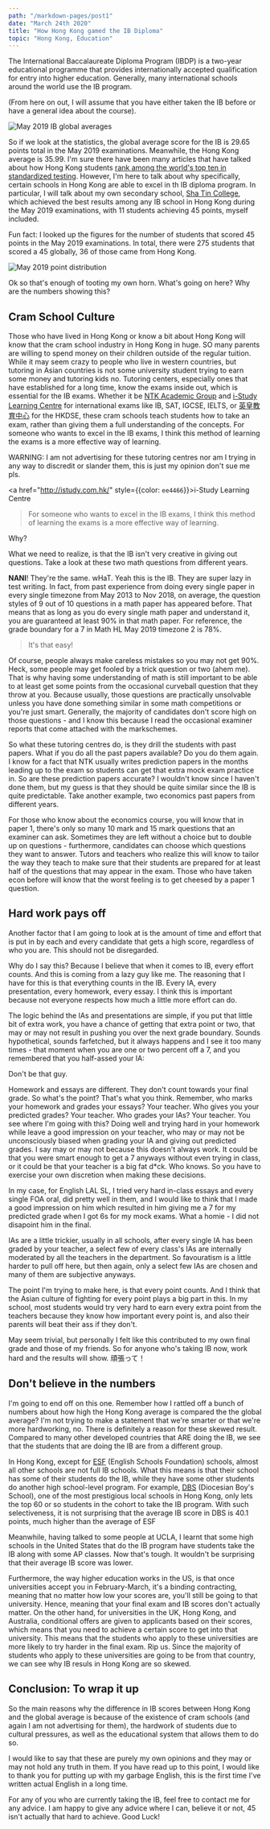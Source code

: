 ```yaml
---
path: "/markdown-pages/post1"
date: "March 24th 2020"
title: "How Hong Kong gamed the IB Diploma"
topic: "Hong Kong, Education"
---
```


The International Baccalaureate Diploma Program (IBDP) is a two-year educational programme that provides internationally accepted qualification
for entry into higher education. Generally, many international schools around the world use the IB program.

(From here on out, I will assume that you have either taken the IB before or have a general idea about the course).

![May 2019 IB global averages](ibimages/averagepts.png)

So if we look at the statistics, the global average score for the IB is 29.65 points total in the May 2019 examinations. Meanwhile, the Hong Kong average is 35.99.
I'm sure there have been many articles that have talked about how Hong Kong students [rank among the world's top ten in standardized testing](https://www.oecd.org/pisa/publications/pisa-2018-resultshtm.htm). However, I'm here to talk about why specifically, certain schools in Hong Kong are able to excel in th IB diploma program. In particular, I will talk about my own secondary school, [Sha Tin College](https://shatincollege.edu.hk/), which achieved the best results among any IB school in Hong Kong during the May 2019 examinations, with 11 students achieving 45 points, myself included. 

Fun fact: I looked up the figures for the number of students that scored 45 points in the May 2019 examinations. In total, there were 275 students that scored a 45 globally, 36 of those came from Hong Kong. 

![May 2019 point distribution](ibimages/pointdistribution.PNG)

Ok so that's enough of tooting my own horn. What's going on here? Why are the numbers showing this?

<h2>Cram School Culture</h2>

Those who have lived in Hong Kong or know a bit about Hong Kong will know that the cram school industry in Hong Kong in huge. SO many parents are willing to spend money on their children outside of the regular tuition. While it may seem crazy to people who live in western countries, but tutoring in Asian countries is not some university student trying to earn some money and tutoring kids no. Tutoring centers, especially ones that have established for a long time, know the exams inside out, which is essential for the IB exams. Whether it be [NTK Academic Group](https://www.ntk.edu.hk/en/) and [i-Study Learning Centre](http://istudy.com.hk/) for international exams like IB, SAT, IGCSE, IELTS, or [英皇教育中心](http://www.kge.hk/tutorial/main/index.asp) for the HKDSE, these cram schools teach students how to take an exam, rather than giving them a full understanding of the concepts. For someone who wants to excel in the IB exams, I think this method of learning the exams is a more effective way of learning. 

WARNING: I am not advertising for these tutoring centres nor am I trying in any way to discredit or slander them, this is just my opinion don't sue me pls. 

<a href="http://istudy.com.hk/" style={{color: `ee4466`}}>i-Study Learning Centre</a> 

> For someone who wants to excel in the IB exams, I think this method of learning the exams is a more effective way of learning. 

Why?

What we need to realize, is that the IB isn't very creative in giving out questions. Take a look at these two math questions from different years.

<b>NANI</b>! They're the same. wHaT. Yeah this is the IB. They are super lazy in test writing. In fact, from past experience from doing every single paper in every single timezone from May 2013 to Nov 2018, on average, the question styles of 9 out of 10 questions in a math paper has appeared before. That means that as long as you do every single math paper and understand it, you are guaranteed at least 90% in that math paper. For reference, the grade boundary for a 7 in Math HL May 2019 timezone 2 is 78%.

> It's that easy!

Of course, people always make careless mistakes so you may not get 90%. Heck, some people may get fooled by a trick question or two (ahem me). That is why having some understanding of math is still important to be able to at least get some points from the occasional curveball question that they throw at you. Because usually, those questions are practically unsolvable unless you have done something similar in some math competitions or you're just smart. Generally, the majority of candidates don't score high on those questions - and I know this because I read the occasional examiner reports that come attached with the markschemes. 

So what these tutoring centres do, is they drill the students with past papers. What if you do all the past papers available? Do you do them again. I know for a fact that NTK usually writes prediction papers in the months leading up to the exam so students can get that extra mock exam practice in. So are these prediction papers accurate? I wouldn't know since I haven't done them, but my guess is that they should be quite similar since the IB is quite predictable. Take another example, two economics past papers from different years. 

For those who know about the economics course, you will know that in paper 1, there's only so many 10 mark and 15 mark questions that an examiner can ask. Sometimes they are left without a choice but to double up on questions - furthermore, candidates can choose which questions they want to answer. Tutors and teachers who realize this will know to tailor the way they teach to make sure that their students are prepared for at least half of the questions that may appear in the exam. Those who have taken econ before will know that the worst feeling is to get cheesed by a paper 1 question. 

<h2>Hard work pays off</h2>

Another factor that I am going to look at is the amount of time and effort that is put in by each and every candidate that gets a high score, regardless of who you are. This should not be disregarded.

Why do I say this? Because I believe that when it comes to IB, every effort counts. And this is coming from a lazy guy like me. The reasoning that I have for this is that everything counts in the IB. Every IA, every presentation, every homework, every essay. I think this is important because not everyone respects how much a little more effort can do. 

The logic behind the IAs and presentations are simple, if you put that little bit of extra work, you have a chance of getting that extra point or two, that may or may not result in pushing you over the next grade boundary. Sounds hypothetical, sounds farfetched, but it always happens and I see it too many times - that moment when you are one or two percent off a 7, and you remembered that you half-assed your IA: 

Don't be that guy. 

Homework and essays are different. They don't count towards your final grade. So what's the point? That's what you think. Remember, who marks your homework and grades your essays? Your teacher. Who gives you your predicted grades? Your teacher. Who grades your IAs? Your teacher. You see where I'm going with this? Doing well and trying hard in your homework while leave a good impression on your teacher, who may or may not be unconsciously biased when grading your IA and giving out predicted grades. I say may or may not because this doesn't always work. It could be that you were smart enough to get a 7 anyways without even trying in class, or it could be that your teacher is a big fat d*ck. Who knows. So you have to exercise your own discretion when making these decisions. 

In my case, for English LAL SL, I tried very hard in-class essays and every single FOA oral, did pretty well in them, and I would like to think that I made a good impression on him which resulted in him giving me a 7 for my predicted grade when I got 6s for my mock exams. What a homie - I did not disapoint him in the final. 

IAs are a little trickier, usually in all schools, after every single IA has been graded by your teacher, a select few of every class's IAs are internally moderated by all the teachers in the department. So favouratism is a little harder to pull off here, but then again, only a select few IAs are chosen and many of them are subjective anyways. 

The point I'm trying to make here, is that every point counts. And I think that the Asian culture of fighting for every point plays a big part in this. In my school, most students would try very hard to earn every extra point from the teachers because they know how important every point is, and also their parents will beat their ass if they don't. 

May seem trivial, but personally I felt like this contributed to my own final grade and those of my friends. So for anyone who's taking IB now, work hard and the results will show. 頑張って！

<h2>Don't believe in the numbers</h2>

I'm going to end off on this one. Remember how I rattled off a bunch of numbers about how high the Hong Kong average is compared the the global average? I'm not trying to make a statement that we're smarter or that we're more hardworking, no. There is definitely a reason for these skewed result. Compared to many other developed countries that ARE doing the IB, we see that the students that are doing the IB are from a different group. 

In Hong Kong, except for [ESF](https://www.esf.edu.hk/) (English Schools Foundation) schools, almost all other schools are not full IB schools. What this means is that their school has some of their students do the IB, while they have some other students do another high school-level program. For example, [DBS](https://www.dbs.edu.hk/) (Diocesian Boy's School), one of the most prestigious local schools in Hong Kong, only lets the top 60 or so students in the cohort to take the IB program. With such selectiveness, it is not surprising that the average IB score in DBS is 40.1 points, much higher than the average of ESF 

Meanwhile, having talked to some people at UCLA, I learnt that some high schools in the United States that do the IB program have students take the IB along with some AP classes. Now that's tough. It wouldn't be surprising that their average IB score was lower. 

Furthermore, the way higher education works in the US, is that once universities accept you in February-March, it's a binding contracting, meaning that no matter how low your scores are, you'll still be going to that university. Hence, meaning that your final exam and IB scores don't actually matter. On the other hand, for universities in the UK, Hong Kong, and Australia, conditional offers are given to applicants based on their scores, which means that you need to achieve a certain score to get into that university. This means that the students who apply to these universities are more likely to try harder in the final exam. Rip us. Since the majority of students who apply to these universities are going to be from that country, we can see why IB resuls in Hong Kong are so skewed. 

<h2>Conclusion: To wrap it up</h2>

So the main reasons why the difference in IB scores between Hong Kong and the global average is because of the existence of cram schools (and again I am not advertising for them), the hardwork of students due to cultural pressures, as well as the educational system that allows them to do so. 

I would like to say that these are purely my own opinions and they may or may not hold any truth in them. If you have read up to this point, I would like to thank you for putting up with my garbage English, this is the first time I've written actual English in a long time. 

For any of you who are currently taking the IB, feel free to contact me for any advice. I am happy to give any advice where I can, believe it or not, 45 isn't actually that hard to achieve. Good Luck!

